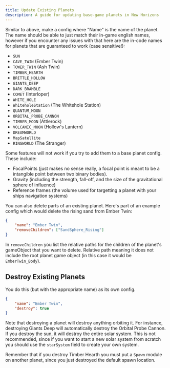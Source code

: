 ```yaml
---
title: Update Existing Planets
description: A guide for updating base-game planets in New Horizons
---
```


Similar to above, make a config where "Name" is the name of the planet. The name should be able to just match their in-game english names, however if you encounter any issues with that here are the in-code names for planets that are guaranteed to work (case sensitive!):

-   `SUN`
-   `CAVE_TWIN` (Ember Twin)
-   `TOWER_TWIN` (Ash Twin)
-   `TIMBER_HEARTH`
-   `BRITTLE_HOLLOW`
-   `GIANTS_DEEP`
-   `DARK_BRAMBLE`
-   `COMET` (Interloper)
-   `WHITE_HOLE`
-   `WhiteholeStation` (The Whitehole Station)
-   `QUANTUM_MOON`
-   `ORBITAL_PROBE_CANNON`
-   `TIMBER_MOON` (Attlerock)
-   `VOLCANIC_MOON` (Hollow's Lantern)
-   `DREAMWORLD`
-   `MapSatellite`
-   `RINGWORLD` (The Stranger)

Some features will not work if you try to add them to a base planet config. These include:

-   FocalPoints (just makes no sense really, a focal point is meant to be a intangible point between two binary bodies).
-   Gravity (including the strength, fall-off, and the size of the gravitational sphere of influence)
-   Reference frames (the volume used for targetting a planet with your ships navigation systems)

You can also delete parts of an existing planet. Here's part of an example config which would delete the rising sand from Ember Twin:

```json title="EmberTwin.json"
{
    "name": "Ember Twin",
    "removeChildren": ["SandSphere_Rising"]
}
```

In `removeChildren` you list the relative paths for the children of the planet's gameObject that you want to delete. Relative path meaning it does not include the root planet game object (in this case it would be `EmberTwin_Body`).

## Destroy Existing Planets

You do this (but with the appropriate name) as its own config.

```json title="EmberTwin.json"
{
    "name": "Ember Twin",
    "destroy": true
}
```

Note that destroying a planet will destroy anything orbiting it. For instance, destroying Giants Deep will automatically destroy the Orbital Probe Cannon. If you destroy the sun, it will destroy the entire solar system. This is not recommended, since if you want to start a new solar system from scratch you should use the `starSystem` field to create your own system.

Remember that if you destroy Timber Hearth you must put a `Spawn` module on another planet, since you just destroyed the default spawn location.
